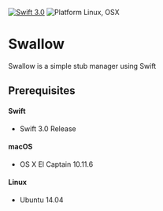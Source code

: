 [![Swift 3.0](https://img.shields.io/badge/Swift-3.0-orange.svg)](https://swift.org)
![Platform Linux, OSX](https://img.shields.io/badge/Platforms-Linux%2C%20OSX-lightgray.svg)

# Swallow

Swallow is a simple stub manager using Swift

## Prerequisites

#### Swift

- Swift 3.0 Release

#### macOS

- OS X El Captain 10.11.6

#### Linux

- Ubuntu 14.04

